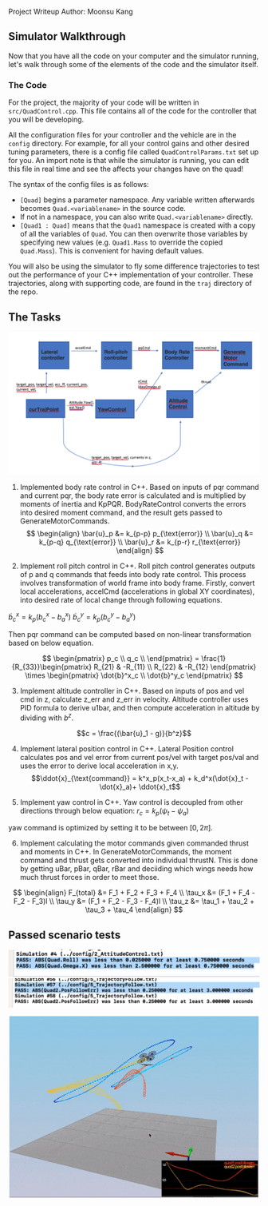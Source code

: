 
Project Writeup 
Author: Moonsu Kang

[image1]: ./img1.png
[image2]: ./img2.png
[image3]: ./img3.png


## Simulator Walkthrough ##

Now that you have all the code on your computer and the simulator running, let's walk through some of the elements of the code and the simulator itself.

### The Code ###

For the project, the majority of your code will be written in `src/QuadControl.cpp`.  This file contains all of the code for the controller that you will be developing.

All the configuration files for your controller and the vehicle are in the `config` directory.  For example, for all your control gains and other desired tuning parameters, there is a config file called `QuadControlParams.txt` set up for you.  An import note is that while the simulator is running, you can edit this file in real time and see the affects your changes have on the quad!

The syntax of the config files is as follows:

 - `[Quad]` begins a parameter namespace.  Any variable written afterwards becomes `Quad.<variablename>` in the source code.
 - If not in a namespace, you can also write `Quad.<variablename>` directly.
 - `[Quad1 : Quad]` means that the `Quad1` namespace is created with a copy of all the variables of `Quad`.  You can then overwrite those variables by specifying new values (e.g. `Quad1.Mass` to override the copied `Quad.Mass`).  This is convenient for having default values.

You will also be using the simulator to fly some difference trajectories to test out the performance of your C++ implementation of your controller. These trajectories, along with supporting code, are found in the `traj` directory of the repo.


## The Tasks ##

![alt text][image1]

1. Implemented body rate control in C++.
Based on inputs of pqr command and current pqr, the body rate error is calculated and is multiplied by moments of inertia and KpPQR.
BodyRateControl converts the errors into desired moment command, and the result gets passed to GenerateMotorCommands.
$$
\begin{align}
\bar{u}_p &= k_{p-p} p_{\text{error}} \\
\bar{u}_q &= k_{p-q} q_{\text{error}} \\
\bar{u}_r &= k_{p-r} r_{\text{error}}
\end{align}
$$


2. Implement roll pitch control in C++.
Roll pitch control generates outputs of p and q commands that feeds into body rate control. This process involves transformation of world frame into body frame. 
Firstly, convert local accelerations, accelCmd (accelerations in global XY coordinates), into desired rate of local change through following equations.

$\dot{b}^x_c  = k_p(b^x_c - b^x_a)$
$\dot{b}^y_c  = k_p(b^y_c - b^y_a)$

Then pqr command can be computed based on non-linear transformation based on below equation.

$$
\begin{pmatrix} p_c \\ q_c \\ \end{pmatrix}  = \frac{1}{R_{33}}\begin{pmatrix} R_{21} & -R_{11} \\ R_{22} & -R_{12} \end{pmatrix} \times \begin{pmatrix} \dot{b}^x_c \\ \dot{b}^y_c  \end{pmatrix} 
$$

3. Implement altitude controller in C++.
Based on inputs of pos and vel cmd in z, calculate z_err and z_err in velocity. Altitude controller uses PID formula to derive u1bar, and then compute acceleration in altitude by dividing with $b^z$. 

$$c = \frac{(\bar{u}_1 - g)}{b^z}$$


4. Implement lateral position control in C++.
Lateral Position control calculates pos and vel error from current pos/vel with target pos/val and uses the error to derive local acceleration in x,y.
$$\ddot{x}_{\text{command}} =  k^x_p(x_t-x_a) + k_d^x(\dot{x}_t - \dot{x}_a)+ \ddot{x}_t$$


5. Implement yaw control in C++.
Yaw control is decoupled from other directions through below equation:
$r_c = k_p (\psi_t - \psi_a)$

yaw command is optimized by setting it to be between $[0, 2\pi]$.

6. Implement calculating the motor commands given commanded thrust and moments in C++.
In GenerateMotorCommands, the moment command and thrust gets converted into individual thrustN.
This is done by getting uBar, pBar, qBar, rBar and deciiding which wings needs how much thrust forces in order to meet those.

$$
\begin{align}
F_{total} &= F_1 + F_2 + F_3 + F_4 \\
\tau_x &= (F_1 + F_4 - F_2 - F_3)l \\
\tau_y &= (F_1 + F_2 - F_3 - F_4)l \\
\tau_z &= \tau_1 + \tau_2 + \tau_3 + \tau_4
\end{align}
$$

## Passed scenario tests ## 

![alt text][image2]
![alt text][image3]


<p align="center">
<img src="./scenario5.gif" width="500"/>
</p>

